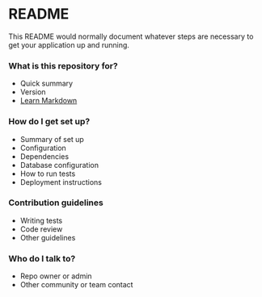 # README #
This README would normally document whatever steps are necessary to get your application up and running.

### What is this repository for? ###
* Quick summary
* Version
* [Learn Markdown](https://bitbucket.org/tutorials/markdowndemo)

### How do I get set up? ###
* Summary of set up
* Configuration
* Dependencies
* Database configuration
* How to run tests
* Deployment instructions

### Contribution guidelines ###
* Writing tests
* Code review
* Other guidelines

### Who do I talk to? ###
* Repo owner or admin
* Other community or team contact
